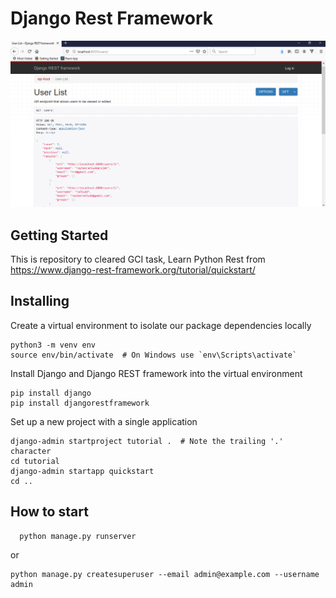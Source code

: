 # Django Rest Framework
![alt text](/result.png)

## Getting Started

This is repository to cleared GCI task, Learn Python Rest from https://www.django-rest-framework.org/tutorial/quickstart/

## Installing

Create a virtual environment to isolate our package dependencies locally
```
python3 -m venv env
source env/bin/activate  # On Windows use `env\Scripts\activate`
```

Install Django and Django REST framework into the virtual environment

```
pip install django
pip install djangorestframework
```

Set up a new project with a single application
```
django-admin startproject tutorial .  # Note the trailing '.' character
cd tutorial
django-admin startapp quickstart
cd ..
```

## How to start
```
  python manage.py runserver
```

or

```
python manage.py createsuperuser --email admin@example.com --username admin
```
